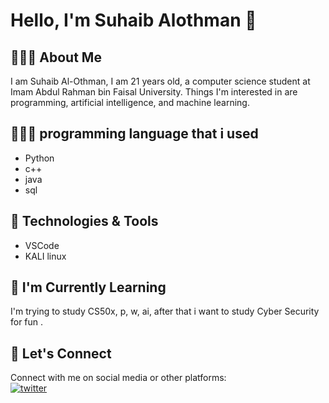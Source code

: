 # Hello, I'm Suhaib Alothman 👋

## 🙆🏻‍♂️ About Me
I am Suhaib Al-Othman, I am 21 years old, a computer science student at Imam Abdul Rahman bin Faisal University. Things I'm interested in are programming, artificial intelligence, and machine learning.

## 👨🏻‍💻 programming language that i used
- Python
- c++
- java
- sql
  

## 🔧 Technologies & Tools
- VSCode
- KALI linux

## 🌱 I'm Currently Learning
I'm trying to study CS50x, p, w, ai, after that i want to study Cyber Security for fun .

## 🤝 Let's Connect
Connect with me on social media or other platforms:
<br/>
[![twitter](https://img.shields.io/badge/Twitter-1DA1F2?style=for-the-badge&logo=twitter&logoColor=white)](https://twitter.com/Suhaibv0)

